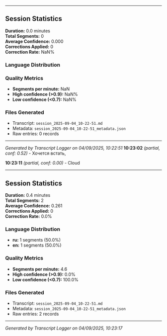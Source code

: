 

---

## Session Statistics

**Duration:** 0.0 minutes  
**Total Segments:** 0  
**Average Confidence:** 0.000  
**Corrections Applied:** 0  
**Correction Rate:** NaN%

### Language Distribution


### Quality Metrics
- **Segments per minute:** NaN
- **High confidence (>0.9):** NaN%
- **Low confidence (<0.7):** NaN%

### Files Generated
- Transcript: `session_2025-09-04_10-22-51.md`
- Metadata: `session_2025-09-04_10-22-51_metadata.json`
- Raw entries: 0 records

---
*Generated by Transcript Logger on 04/09/2025, 10:22:51*
**10:23:02** *(partial, conf: 0.52)* - Хочется встать,

**10:23:11** *(partial, conf: 0.00)* - Cloud



---

## Session Statistics

**Duration:** 0.4 minutes  
**Total Segments:** 2  
**Average Confidence:** 0.261  
**Corrections Applied:** 0  
**Correction Rate:** 0.0%

### Language Distribution
- **ru:** 1 segments (50.0%)
- **en:** 1 segments (50.0%)

### Quality Metrics
- **Segments per minute:** 4.6
- **High confidence (>0.9):** 0.0%
- **Low confidence (<0.7):** 100.0%

### Files Generated
- Transcript: `session_2025-09-04_10-22-51.md`
- Metadata: `session_2025-09-04_10-22-51_metadata.json`
- Raw entries: 2 records

---
*Generated by Transcript Logger on 04/09/2025, 10:23:17*
